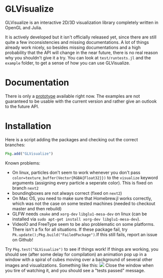# GLVisualize

GLVisualize is an interactive 2D/3D visualization library completely written in OpenGL and Julia.

It is actively developed but it isn't officially released yet, since there are still quite a few
inconsistencies and missing documentations.
A lot of things already work nicely, so besides missing documentations and a high probability that the API will change in the near future, there is no real reason why you shouldn't give it a try.
You can look at `test/runtests.jl` and the `example` folder, to get a sense of how you can use GLVisualize.

# Documentation

There is only a [prototype](http://simondanisch.github.io/) available right now.
The examples are not guaranteed to be usable with the current version and rather give an outlook to the future API.


# Installation

Here is a script adding the packages and checking out the correct branches:

```Julia
Pkg.add("GLVisualize")
```


Known problems:
- On linux, particles don't seem to work whenever you don't pass `color=texture_buffer(Vector{RGBA{Float32}})` to the `visualize` keyword arguments (assigning every particle a seperate color). This is fixed on branch `next2`
- boundingboxes are not always correct (fixed on `next2`)
- On Mac OS, you need to make sure that Homebrew.jl works correctly, which was not the case on some tested machines (needed to checkout master and then rebuild)
- GLFW needs `cmake` and `xorg-dev` `libglu1-mesa-dev` on linux (can be installed via `sudo apt-get install xorg-dev libglu1-mesa-dev`).
- VideoIO and FreeType seem to be also problematic on some platforms. There isn't a fix for all situations. If these package fail, try `Pk.update();Pkg.build("FailedPackage")`.If this still fails, report an issue on Github!

Try `Pkg.test("GLVisualize")` to see if things work! If things are working, you should see (after some delay for compilation) an animation pop up in a window with a spiral of cubes moving over a background of several other images and visualizations. Something like this:
![](https://github.com/JuliaGL/GLVisualize.jl/blob/master/docs/testsuite.gif?raw=true)
Close the window when you tire of watching it, and you should see a "tests passed" message.

